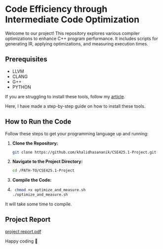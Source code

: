 # Code Efficiency through Intermediate Code Optimization

Welcome to our project! This repository explores various compiler optimizations to enhance C++ program performance. It includes scripts for generating IR, applying optimizations, and measuring execution times.

## Prerequisites

- LLVM
- CLANG
- G++
- PYTHON

If you are struggling to install these tools, follow my [article](<https://medium.com/@khalid.hasan1/a-beginners-guide-to-installing-compiler-tools-llvm-flex-bison-on-windows-c79374a0c108>).

Here, I have made a step-by-step guide on how to install these tools.

## How to Run the Code

Follow these steps to get your programming language up and running:

1. **Clone the Repository:**

   ```bash
   git clone https://github.com/khalidhasananik/CSE425.1-Project.git
   ```

2. **Navigate to the Project Directory:**

   ```bash
   cd /PATH-TO/CSE425.1-Project
   ```

3. **Compile the Code:**
4. 
   ```bash
    chmod +x optimize_and_measure.sh
   ./optimize_and_measure.sh
   ```
It will take some time to compile.

## Project Report
[project report.pdf](https://github.com/user-attachments/files/16132148/project.report.pdf)

Happy coding 🚀


